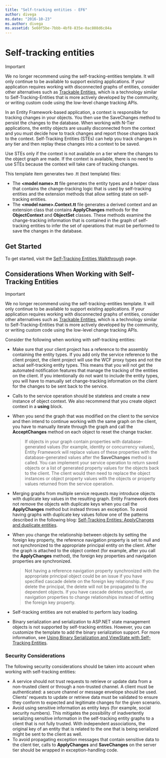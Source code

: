 ```yaml
---
title: "Self-tracking entities - EF6"
author: divega
ms.date: "2016-10-23"
ms.author: divega
ms.assetid: 5e60f5be-7bbb-4bf8-835e-0ac808d6c84a
---
```

# Self-tracking entities

> [!IMPORTANT]
> We no longer recommend using the self-tracking-entities template. It will only continue to be available to support existing applications. If your application requires working with disconnected graphs of entities, consider other alternatives such as [Trackable Entities](http://trackableentities.github.io/), which is a technology similar to Self-Tracking-Entities that is more actively developed by the community, or writing custom code using the low-level change tracking APIs.

In an Entity Framework-based application, a context is responsible for tracking changes in your objects. You then use the SaveChanges method to persist the changes to the database. When working with N-Tier applications, the entity objects are usually disconnected from the context and you must decide how to track changes and report those changes back to the context. Self-Tracking Entities (STEs) can help you track changes in any tier and then replay these changes into a context to be saved.  

Use STEs only if the context is not available on a tier where the changes to the object graph are made. If the context is available, there is no need to use STEs because the context will take care of tracking changes.  

This template item generates two .tt (text template) files:  

- The **\<model name\>.tt** file generates the entity types and a helper class that contains the change-tracking logic that is used by self-tracking entities and the extension methods that allow setting state on self-tracking entities.  
- The **\<model name\>.Context.tt** file generates a derived context and an extension class that contains **ApplyChanges** methods for the **ObjectContext** and **ObjectSet** classes. These methods examine the change-tracking information that is contained in the graph of self-tracking entities to infer the set of operations that must be performed to save the changes in the database.  

## Get Started  

To get started, visit the [Self-Tracking Entities Walkthrough](walkthrough.md) page.  

## Considerations When Working with Self-Tracking Entities  
> [!IMPORTANT]
> We no longer recommend using the self-tracking-entities template. It will only continue to be available to support existing applications. If your application requires working with disconnected graphs of entities, consider other alternatives such as [Trackable Entities](http://trackableentities.github.io/), which is a technology similar to Self-Tracking-Entities that is more actively developed by the community, or writing custom code using the low-level change tracking APIs.

Consider the following when working with self-tracking entities:  

- Make sure that your client project has a reference to the assembly containing the entity types. If you add only the service reference to the client project, the client project will use the WCF proxy types and not the actual self-tracking entity types. This means that you will not get the automated notification features that manage the tracking of the entities on the client. If you intentionally do not want to include the entity types, you will have to manually set change-tracking information on the client for the changes to be sent back to the service.  
- Calls to the service operation should be stateless and create a new instance of object context. We also recommend that you create object context in a **using** block.  
- When you send the graph that was modified on the client to the service and then intend to continue working with the same graph on the client, you have to manually iterate through the graph and call the **AcceptChanges** method on each object to reset the change tracker.  

    > If objects in your graph contain properties with database-generated values (for example, identity or concurrency values), Entity Framework will replace values of these properties with the database-generated values after the **SaveChanges** method is called. You can implement your service operation to return saved objects or a list of generated property values for the objects back to the client. The client would then need to replace the object instances or object property values with the objects or property values returned from the service operation.  
- Merging graphs from multiple service requests may introduce objects with duplicate key values in the resulting graph. Entity Framework does not remove the objects with duplicate keys when you call the **ApplyChanges** method but instead throws an exception. To avoid having graphs with duplicate key values follow one of the patterns described in the following blog: [Self-Tracking Entities: ApplyChanges and duplicate entities](http://go.microsoft.com/fwlink/?LinkID=205119&clcid=0x409).  
- When you change the relationship between objects by setting the foreign key property, the reference navigation property is set to null and not synchronized to the appropriate principal entity on the client. After the graph is attached to the object context (for example, after you call the **ApplyChanges** method), the foreign key properties and navigation properties are synchronized.  

    > Not having a reference navigation property synchronized with the appropriate principal object could be an issue if you have specified cascade delete on the foreign key relationship. If you delete the principal, the delete will not be propagated to the dependent objects. If you have cascade deletes specified, use navigation properties to change relationships instead of setting the foreign key property.  
- Self-tracking entities are not enabled to perform lazy loading.  
- Binary serialization and serialization to ASP.NET state management objects is not supported by self-tracking entities. However, you can customize the template to add the binary serialization support. For more information, see [Using Binary Serialization and ViewState with Self-Tracking Entities](http://go.microsoft.com/fwlink/?LinkId=199208).  

### Security Considerations  

The following security considerations should be taken into account when working with self-tracking entities:  

- A service should not trust requests to retrieve or update data from a non-trusted client or through a non-trusted channel. A client must be authenticated: a secure channel or message envelope should be used. Clients' requests to update or retrieve data must be validated to ensure they conform to expected and legitimate changes for the given scenario.  
- Avoid using sensitive information as entity keys (for example, social security numbers). This mitigates the possibility of inadvertently serializing sensitive information in the self-tracking entity graphs to a client that is not fully trusted. With independent associations, the original key of an entity that is related to the one that is being serialized might be sent to the client as well.  
- To avoid propagating exception messages that contain sensitive data to the client tier, calls to **ApplyChanges** and **SaveChanges** on the server tier should be wrapped in exception-handling code.  
